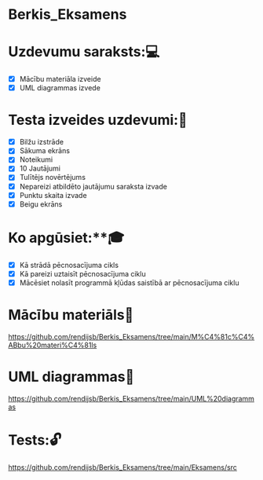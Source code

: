 # Berkis_Eksamens
# Uzdevumu saraksts::computer:
- [x] Mācību materiāla izveide
- [x] UML diagrammas izvede

# Testa izveides uzdevumi::paperclip:
- [x] Bilžu izstrāde
- [x] Sākuma ekrāns
- [x] Noteikumi
- [x] 10 Jautājumi
- [x] Tulītējs novērtējums
- [x] Nepareizi atbildēto jautājumu saraksta izvade
- [x] Punktu skaita izvade
- [x] Beigu ekrāns

# Ko apgūsiet:**:mortar_board:
- [x] Kā strādā pēcnosacījuma cikls
- [x] Kā pareizi uztaisīt pēcnosacījuma ciklu
- [x] Mācēsiet nolasīt programmā kļūdas saistībā ar pēcnosacījuma ciklu

# Mācību materiāls:orange_book:
https://github.com/rendijsb/Berkis_Eksamens/tree/main/M%C4%81c%C4%ABbu%20materi%C4%81ls

# UML diagrammas:scroll:
https://github.com/rendijsb/Berkis_Eksamens/tree/main/UML%20diagrammas

# Tests::unlock:
https://github.com/rendijsb/Berkis_Eksamens/tree/main/Eksamens/src
